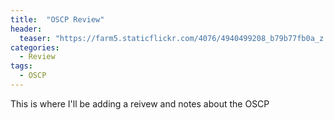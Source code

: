 ```yaml
---
title:  "OSCP Review"
header:
  teaser: "https://farm5.staticflickr.com/4076/4940499208_b79b77fb0a_z.jpg"
categories: 
  - Review
tags:
  - OSCP
---
```


This is where I'll be adding a reivew and notes about the OSCP
